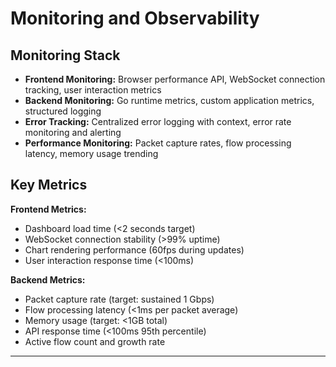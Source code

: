 # Monitoring and Observability

## Monitoring Stack

- **Frontend Monitoring:** Browser performance API, WebSocket connection tracking, user interaction metrics
- **Backend Monitoring:** Go runtime metrics, custom application metrics, structured logging
- **Error Tracking:** Centralized error logging with context, error rate monitoring and alerting
- **Performance Monitoring:** Packet capture rates, flow processing latency, memory usage trending

## Key Metrics

**Frontend Metrics:**
- Dashboard load time (<2 seconds target)
- WebSocket connection stability (>99% uptime)
- Chart rendering performance (60fps during updates)
- User interaction response time (<100ms)

**Backend Metrics:**
- Packet capture rate (target: sustained 1 Gbps)
- Flow processing latency (<1ms per packet average)
- Memory usage (target: <1GB total)
- API response time (<100ms 95th percentile)
- Active flow count and growth rate

---
